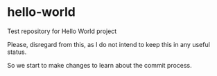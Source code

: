 # hello-world
Test repository for Hello World project

Please, disregard from this, as I do not intend to keep this in any useful status.

So we start to make changes to learn about the commit process.
